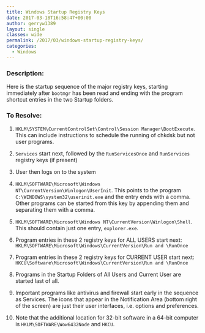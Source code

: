 ```yaml
---
title: Windows Startup Registry Keys
date: 2017-03-18T16:58:47+00:00
author: gerryw1389
layout: single
classes: wide
permalink: /2017/03/windows-startup-registry-keys/
categories:
  - Windows
---
```

<!--more-->

### Description:

Here is the startup sequence of the major registry keys, starting immediately after `bootmgr` has been read and ending with the program shortcut entries in the two Startup folders.

### To Resolve:

1. `HKLM\SYSTEM\CurrentControlSet\Control\Session Manager\BootExecute`. This can include instructions to schedule the running of chkdsk but not user programs.

2. `Services` start next, followed by the `RunServicesOnce` and `RunServices` registry keys (if present)

3. User then logs on to the system

4. `HKLM\SOFTWARE\Microsoft\Windows NT\CurrentVersion\Winlogon\UserInit`. This points to the program `C:\WINDOWS\system32\userinit.exe` and the entry ends with a comma. Other programs can be started from this key by appending them and separating them with a comma.

5. `HKLM\SOFTWARE\Microsoft\Windows NT\CurrentVersion\Winlogon\Shell`. This should contain just one entry, `explorer.exe`.

6. Program entries in these 2 registry keys for ALL USERS start next: `HKLM\SOFTWARE\Microsoft\Windows\CurrentVersion\Run and \RunOnce`

7. Program entries in these 2 registry keys for CURRENT USER start next: `HKCU\Software\Microsoft\Windows\CurrentVersion\Run and \RunOnce`

8. Programs in the Startup Folders of All Users and Current User are started last of all.

9. Important programs like antivirus and firewall start early in the sequence as Services. The icons that appear in the Notification Area (bottom right of the screen) are just their user interfaces, i.e. options and preferences.

10. Note that the additional location for 32-bit software in a 64-bit computer is `HKLM\SOFTWARE\Wow6432Node` and `HKCU`.